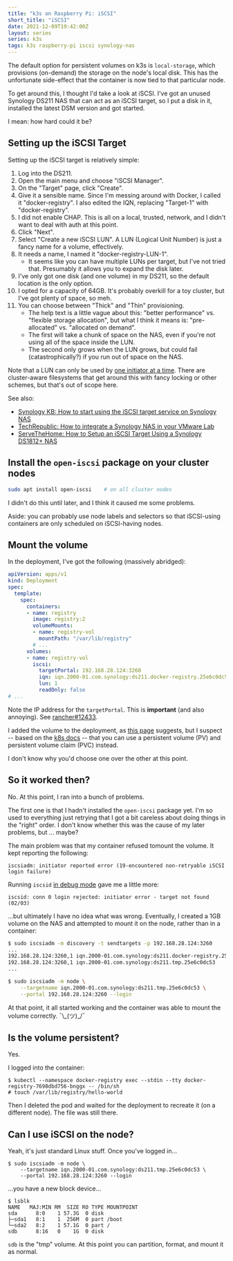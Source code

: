 ```yaml
---
title: "k3s on Raspberry Pi: iSCSI"
short_title: "iSCSI"
date: 2021-12-09T19:42:00Z
layout: series
series: k3s
tags: k3s raspberry-pi iscsi synology-nas
---
```


The default option for persistent volumes on k3s is `local-storage`, which provisions (on-demand) the storage on the node's local disk. This has the unfortunate side-effect that the container is now tied to that particular node.

To get around this, I thought I'd take a look at iSCSI. I've got an unused Synology DS211 NAS that can act as an iSCSI target, so I put a disk in it, installed the latest DSM version and got started.

I mean: how hard could it be?

## Setting up the iSCSI Target

Setting up the iSCSI target is relatively simple:

1. Log into the DS211.
2. Open the main menu and choose "iSCSI Manager".
3. On the "Target" page, click "Create".
4. Give it a sensible name. Since I'm messing around with Docker, I called it "docker-registry". I also edited the IQN, replacing "Target-1" with "docker-registry".
5. I did not enable CHAP. This is all on a local, trusted, network, and I didn't want to deal with auth at this point.
6. Click "Next".
7. Select "Create a new iSCSI LUN". A LUN (Logical Unit Number) is just a fancy name for a volume, effectively.
8. It needs a name, I named it "docker-registry-LUN-1".
   - It seems like you can have multiple LUNs per target, but I've not tried that. Presumably it allows you to expand the disk later.
9. I've only got one disk (and one volume) in my DS211, so the default location is the only option.
10. I opted for a capacity of 64GB. It's probably overkill for a toy cluster, but I've got plenty of space, so meh.
11. You can choose between "Thick" and "Thin" provisioning.
    - The help text is a little vague about this: "better performance" vs. "flexible storage allocation", but what I think it means is: "pre-allocated" vs. "allocated on demand".
    - The first will take a chunk of space on the NAS, even if you're not using all of the space inside the LUN.
    - The second only grows when the LUN grows, but could fail (catastrophically?) if you run out of space on the NAS.

Note that a LUN can only be used by [one initiator at a time](https://serverfault.com/questions/976116/iscsi-multiple-initiators-for-the-same-lun). There are cluster-aware filesystems that get around this with fancy locking or other schemes, but that's out of scope here.

See also:
- [Synology KB: How to start using the iSCSI target service on Synology NAS](https://kb.synology.com/en-vn/DSM/tutorial/How_to_use_the_iSCSI_Target_service_on_Synology_NAS)
- [TechRepublic: How to integrate a Synology NAS in your VMware Lab](https://www.techrepublic.com/article/how-to-integrate-a-synolgy-nas-in-your-vmware-lab/)
- [ServeTheHome: How to Setup an iSCSI Target Using a Synology DS1812+ NAS](https://www.servethehome.com/setup-iscsi-target-synology-ds1812-nas/)


## Install the `open-iscsi` package on your cluster nodes

```bash
sudo apt install open-iscsi    # on all cluster nodes
```

I didn't do this until later, and I think it caused me some problems.

Aside: you can probably use node labels and selectors so that iSCSI-using containers are only scheduled on iSCSI-having nodes.

## Mount the volume

In the deployment, I've got the following (massively abridged):

```yaml
apiVersion: apps/v1
kind: Deployment
spec:
  template:
    spec:
      containers:
      - name: registry
        image: registry:2
        volumeMounts:
        - name: registry-vol
          mountPath: "/var/lib/registry"
        # ...
      volumes:
      - name: registry-vol
        iscsi:
          targetPortal: 192.168.28.124:3260
          iqn: iqn.2000-01.com.synology:ds211.docker-registry.25e6c0dc53
          lun: 1
          readOnly: false
# ...
```

Note the IP address for the `targetPortal`. This is **important** (and also annoying). See [rancher#12433](https://github.com/rancher/rancher/issues/12433).

I added the volume to the deployment, as [this page](https://www.michaelburch.net/blog/Kubernetes-on-Raspberry-Pi-with-K3s.html) suggests, but I suspect -- based on the [k8s docs](https://kubernetes.io/docs/concepts/storage/persistent-volumes/#types-of-persistent-volumes) -- that you can use a persistent volume (PV) and persistent volume claim (PVC) instead.

I don't know why you'd choose one over the other at this point.

## So it worked then?

No. At this point, I ran into a bunch of problems.

The first one is that I hadn't installed the `open-iscsi` package yet. I'm so used to everything just retrying that I got a bit careless about doing things in the "right" order. I don't know whether this was the cause of my later problems, but ... maybe?

The main problem was that my container refused tomount the volume. It kept reporting the following:

```
iscsiadm: initiator reported error (19-encountered non-retryable iSCSI login failure)
```

Running `iscsid` [in debug mode](https://www.thegeekdiary.com/how-to-troubleshoot-iscsi-issue-is-centos-rhel-67/) gave me a little more:

```
iscsid: conn 0 login rejected: initiator error - target not found (02/03)
```

...but ultimately I have no idea what was wrong. Eventually, I created a 1GB volume on the NAS and attempted to mount it on the node, rather than in a container:

```bash
$ sudo iscsiadm -m discovery -t sendtargets -p 192.168.28.124:3260
...
192.168.28.124:3260,1 iqn.2000-01.com.synology:ds211.docker-registry.25e6c0dc53
192.168.28.124:3260,1 iqn.2000-01.com.synology:ds211.tmp.25e6c0dc53
...

$ sudo iscsiadm -m node \
    --targetname iqn.2000-01.com.synology:ds211.tmp.25e6c0dc53 \
    --portal 192.168.28.124:3260 --login
```

At that point, it all started working and the container was able to mount the volume correctly. ¯\\\_(ツ)\_/¯

## Is the volume persistent?

Yes.

I logged into the container:

```
$ kubectl --namespace docker-registry exec --stdin --tty docker-registry-7698dbd756-bnggx -- /bin/sh
# touch /var/lib/registry/hello-world
```

Then I deleted the pod and waited for the deployment to recreate it (on a different node). The file was still there.

## Can I use iSCSI on the node?

Yeah, it's just standard Linux stuff. Once you've logged in...

```
$ sudo iscsiadm -m node \
    --targetname iqn.2000-01.com.synology:ds211.tmp.25e6c0dc53 \
    --portal 192.168.28.124:3260 --login
```

...you have a new block device...

```
$ lsblk
NAME   MAJ:MIN RM  SIZE RO TYPE MOUNTPOINT
sda      8:0    1 57.3G  0 disk
├─sda1   8:1    1  256M  0 part /boot
└─sda2   8:2    1 57.1G  0 part /
sdb      8:16   0    1G  0 disk
```

`sdb` is the "tmp" volume. At this point you can partition, format, and mount it as normal.
